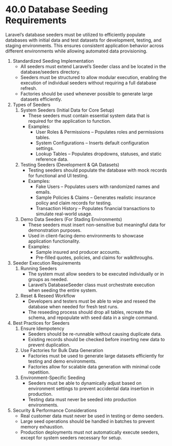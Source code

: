 # 40.0 Database Seeding Requirements

Laravel’s database seeders must be utilized to efficiently populate databases with initial data and test datasets for development, testing, and staging environments. This ensures consistent application behavior across different environments while allowing automated data provisioning.

1. Standardized Seeding Implementation
    - All seeders must extend Laravel’s Seeder class and be located in the database/seeders directory.
    - Seeders must be structured to allow modular execution, enabling the execution of individual seeders without requiring a full database refresh.
    - Factories should be used whenever possible to generate large datasets efficiently.
2. Types of Seeders
    1. System Seeders (Initial Data for Core Setup)
        - These seeders must contain essential system data that is required for the application to function.
        - Examples:
            - User Roles & Permissions – Populates roles and permissions tables.
            - System Configurations – Inserts default configuration settings.
            - Lookup Tables – Populates dropdowns, statuses, and static reference data.
    2. Testing Seeders (Development & QA Datasets)
        - Testing seeders should populate the database with mock records for functional and UI testing.
        - Examples:
            - Fake Users – Populates users with randomized names and emails.
            - Sample Policies & Claims – Generates realistic insurance policy and claim records for testing.
            - Transaction History – Populates financial transactions to simulate real-world usage.
    3. Demo Data Seeders (For Stading Environments)
        - These seeders must insert non-sensitive but meaningful data for demonstration purposes.
        - Used in client-facing demo environments to showcase application functionality.
        - Examples:
            - Sample insured and producer accounts.
            - Pre-filled quotes, policies, and claims for walkthroughs.
3. Seeder Execution Requirements
    1. Running Seeders
        - The system must allow seeders to be executed individually or in groups as needed.
        - Laravel’s DatabaseSeeder class must orchestrate execution when seeding the entire system.
    2. Reset & Reseed Workflow
        - Developers and testers must be able to wipe and reseed the database when needed for fresh test runs.
        - The reseeding process should drop all tables, recreate the schema, and repopulate with seed data in a single command.
4. Best Practices for Seeders
    1. Ensure Idempotency
        - Seeders should be re-runnable without causing duplicate data.
        - Existing records should be checked before inserting new data to prevent duplication.
    2. Use Factories for Bulk Data Generation
        - Factories must be used to generate large datasets efficiently for testing and demo environments.
        - Factories allow for scalable data generation with minimal code repetition.
    3. Environment-Specific Seeding
        - Seeders must be able to dynamically adjust based on environment settings to prevent accidental data insertion in production.
        - Testing data must never be seeded into production environments.
5. Security & Performance Considerations
    - Real customer data must never be used in testing or demo seeders.
    - Large seed operations should be handled in batches to prevent memory exhaustion.
    - Production deployments must not automatically execute seeders, except for system seeders necessary for setup.